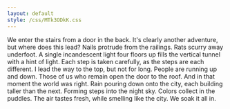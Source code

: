 ```yaml
---
layout: default
style: /css/MTk3ODkK.css
---
```


We enter the stairs from a door in the back.
It's clearly another adventure, but where does this lead?
Nails protrude from the railings. Rats scurry away underfoot.
A single incandescent light four floors up fills the
    vertical tunnel with a hint of light.
Each step is taken carefully, as the steps are each different.
I lead the way to the top, but not for long. People are running
    up and down.
Those of us who remain open the door to the roof.
And in that moment the world was right.
Rain pouring down onto the city, each building taller than the next.
Forming steps into the night sky.
Colors collect in the puddles.
The air tastes fresh, while smelling like the city.
We soak it all in.

